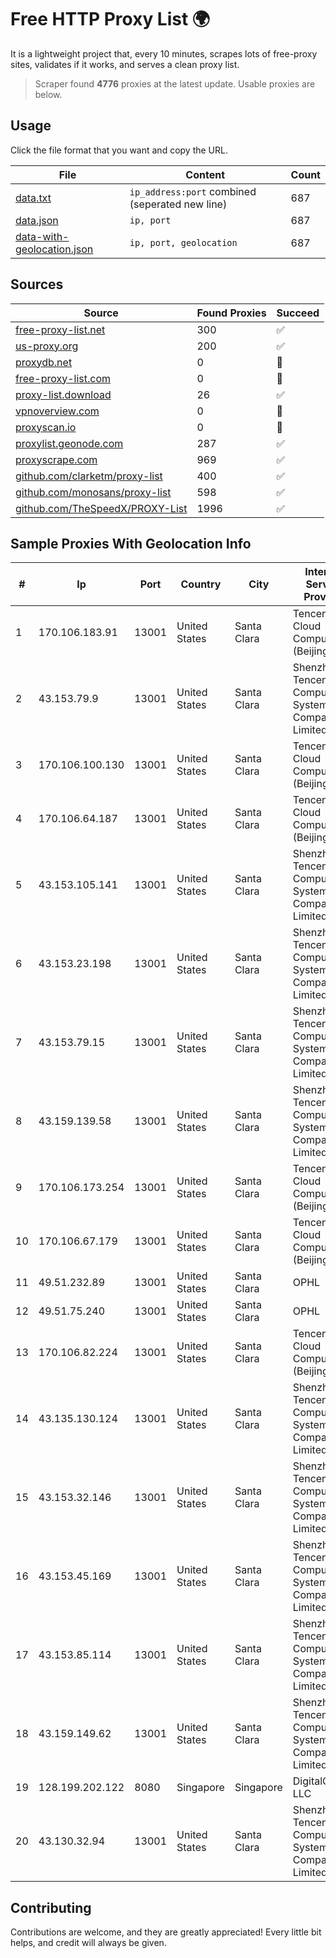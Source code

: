 
# Free HTTP Proxy List 🌍

It is a lightweight project that, every 10 minutes, scrapes lots of free-proxy sites, validates if it works, and serves a clean proxy list.


> Scraper found **4776** proxies at the latest update. Usable proxies are below.

## Usage

Click the file format that you want and copy the URL.


|File|Content|Count|
|----|-------|-----|
|[data.txt](https://raw.githubusercontent.com/themiralay/Proxy-List-World/master/data.txt)|`ip_address:port` combined (seperated new line)|687|
|[data.json](https://raw.githubusercontent.com/themiralay/Proxy-List-World/master/data.json)|`ip, port`|687|
|[data-with-geolocation.json](https://raw.githubusercontent.com/themiralay/Proxy-List-World/master/data-with-geolocation.json)|`ip, port, geolocation`|687|

## Sources

|Source|Found Proxies|Succeed|
|------|-------------|-------|
|[free-proxy-list.net](https://free-proxy-list.net)|300|✅|
|[us-proxy.org](https://www.us-proxy.org)|200|✅|
|[proxydb.net](http://proxydb.net)|0|🚫|
|[free-proxy-list.com](https://free-proxy-list.com/?page=&port=&type%5B%5D=http&type%5B%5D=https&up_time=0&search=Search)|0|🚫|
|[proxy-list.download](https://www.proxy-list.download/HTTP)|26|✅|
|[vpnoverview.com](https://vpnoverview.com/privacy/anonymous-browsing/free-proxy-servers)|0|🚫|
|[proxyscan.io](https://www.proxyscan.io)|0|🚫|
|[proxylist.geonode.com](https://proxylist.geonode.com/api/proxy-list?limit=300&page=1&sort_by=lastChecked&sort_type=desc&protocols=http,https)|287|✅|
|[proxyscrape.com](https://api.proxyscrape.com/v2/?request=displayproxies&protocol=http&timeout=10000&country=all&ssl=all&anonymity=all)|969|✅|
|[github.com/clarketm/proxy-list](https://raw.githubusercontent.com/clarketm/proxy-list/master/proxy-list-raw.txt)|400|✅|
|[github.com/monosans/proxy-list](https://raw.githubusercontent.com/monosans/proxy-list/main/proxies/http.txt)|598|✅|
|[github.com/TheSpeedX/PROXY-List](https://raw.githubusercontent.com/TheSpeedX/PROXY-List/master/http.txt)|1996|✅|


## Sample Proxies With Geolocation Info

|#|Ip|Port|Country|City|Internet Service Provider|
|-|--|----|-------|----|-------------------------|
|1|170.106.183.91|13001|United States|Santa Clara|Tencent Cloud Computing (Beijing) Co|
|2|43.153.79.9|13001|United States|Santa Clara|Shenzhen Tencent Computer Systems Company Limited|
|3|170.106.100.130|13001|United States|Santa Clara|Tencent Cloud Computing (Beijing) Co|
|4|170.106.64.187|13001|United States|Santa Clara|Tencent Cloud Computing (Beijing) Co|
|5|43.153.105.141|13001|United States|Santa Clara|Shenzhen Tencent Computer Systems Company Limited|
|6|43.153.23.198|13001|United States|Santa Clara|Shenzhen Tencent Computer Systems Company Limited|
|7|43.153.79.15|13001|United States|Santa Clara|Shenzhen Tencent Computer Systems Company Limited|
|8|43.159.139.58|13001|United States|Santa Clara|Shenzhen Tencent Computer Systems Company Limited|
|9|170.106.173.254|13001|United States|Santa Clara|Tencent Cloud Computing (Beijing) Co|
|10|170.106.67.179|13001|United States|Santa Clara|Tencent Cloud Computing (Beijing) Co|
|11|49.51.232.89|13001|United States|Santa Clara|OPHL|
|12|49.51.75.240|13001|United States|Santa Clara|OPHL|
|13|170.106.82.224|13001|United States|Santa Clara|Tencent Cloud Computing (Beijing) Co|
|14|43.135.130.124|13001|United States|Santa Clara|Shenzhen Tencent Computer Systems Company Limited|
|15|43.153.32.146|13001|United States|Santa Clara|Shenzhen Tencent Computer Systems Company Limited|
|16|43.153.45.169|13001|United States|Santa Clara|Shenzhen Tencent Computer Systems Company Limited|
|17|43.153.85.114|13001|United States|Santa Clara|Shenzhen Tencent Computer Systems Company Limited|
|18|43.159.149.62|13001|United States|Santa Clara|Shenzhen Tencent Computer Systems Company Limited|
|19|128.199.202.122|8080|Singapore|Singapore|DigitalOcean, LLC|
|20|43.130.32.94|13001|United States|Santa Clara|Shenzhen Tencent Computer Systems Company Limited|



## Contributing

Contributions are welcome, and they are greatly appreciated! Every
little bit helps, and credit will always be given.

